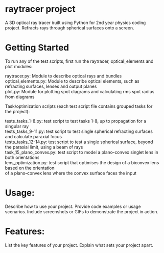 # raytracer project
A 3D optical ray tracer built using Python for 2nd year physics coding project. Refracts rays through spherical surfaces onto a screen. 


# Getting Started

To run any of the test scripts, first run the raytracer, optical_elements and plot modules:

raytracer.py: Module to describe optical rays and bundles  
optical_elements.py: Module to describe optical elements, such as refracting surfaces, lenses and output planes  
plot.py: Module for plotting spot diagrams and calculating rms spot radius from diagrams  

Task/optimization scripts (each test script file contains grouped tasks for the project):  

tests_tasks_1-8.py: test script to test tasks 1-8, up to propagation for a singular ray  
tests_tasks_9-11.py: test script to test single spherical refracting surfaces and calculate paraxial focus  
tests_tasks_12-14.py: test script to test a single spherical surface, beyond the paraxial limit, using a beam of rays  
task_15_plano_convex.py: test script to model a plano-convex singlet lens in both orientations  
lens_optimization.py: test script that optimises the design of a biconvex lens based on the orientation  
		      of a plano-convex lens where the convex surface faces the input  



# Usage:

Describe how to use your project.
Provide code examples or usage scenarios.
Include screenshots or GIFs to demonstrate the project in action.

# Features:

List the key features of your project.
Explain what sets your project apart.


